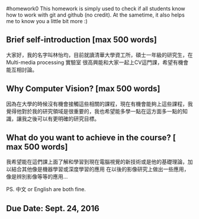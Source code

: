 #homework0
This homework is simply used to check if all students know how to work with git and github (no credit).
At the sametime, it also helps me to know you a little bit more :)

## Brief self-introduction [max 500 words]
大家好，我的名字叫林怡均，目前就讀清華大學資工所，碩士一年級的研究生，在 Multi-media processing 實驗室
很高興能和大家一起上CV這門課，希望有機會能互相討論。

## Why Computer Vision? [max 500 words]
因為在大學的時候沒有機會接觸這些相關的課程，現在有機會能夠上這些課程，我覺得他對於我的研究領域是很重要的，我也希望能多學一點在這方面多一點的知識，讓我之後可以有更明確的研究目標。

## What do you want to achieve in the course? [ max 500 words]
我希望能在這們課上面了解和學習到現在電腦視覺的新技術或是他的基礎理論，加以結合其他像是機器學習或深度學習的應用
在以後的影像研究上做出一些應用，像是辨別影像等等的應用…

PS. 中文 or English are both fine.

## Due Date: Sept. 24, 2016
